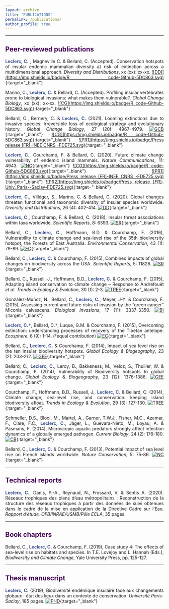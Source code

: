 ```yaml
---
layout: archive
title: "PUBLICATIONS"
permalink: /publications/
author_profile: true
---
```

<style> body {text-align: justify} </style> <!-- Justify text. -->

------

## <span style="color:#440154">**Peer-reviewed publications**</span>

<span style="color:#3B528B">**Leclerc, C.**</span> , Magneville C. & Bellard, C. (Accepted). Conservation hotspots of insular endemic mammalian diversity at risk of extinction across a multidimensional approach. *Diversity and Distributions*, xx (xx): xx-xx. [![DDI](https://img.shields.io/badge/R code-Github-5DC863.svg)](https://github.com/CamilleLeclerc/InsularHotspotsMultifacetedDiversity/tree/v1.0){:target="_blank"} <br>

Marino, C., <span style="color:#3B528B">**Leclerc, C.**</span> & Bellard, C. (Accepted). Profiling insular vertebrates prone to biological invasions: what makes them vulnerable?. *Global Change Biology*, xx (xx): xx-xx. [![CG](https://img.shields.io/badge/R code-Github-5DC863.svg)](https://github.com/claramarino/FD_IAS_threatened_tetrapods/tree/v1.0){:target="_blank"} <br>

Bellard, C., Bernery, C. & <span style="color:#3B528B">**Leclerc, C.**</span> (2021). Looming extinctions due to invasive species: Irreversible loss of ecological strategy and evolutionary history. *Global Change Biology*, 27 (20): 4967-4979. [![GCB](https://img.shields.io/badge/DOI-10.1111/gcb.15771-21908C.svg)](https://onlinelibrary.wiley.com/doi/10.1111/gcb.15771){:target="_blank"} [![CG](https://img.shields.io/badge/R code-Github-5DC863.svg)](https://github.com/cbellard/FDPD_IAST){:target="_blank"} [![PR1](https://img.shields.io/badge/Press release [FR]-INEE CNRS -FDE725.svg)](http://www.cnrs.fr/fr/la-diversite-des-oiseaux-et-des-mammiferes-se-rarefie-avec-les-invasions-biologiques){:target="_blank"}<br>

<span style="color:#3B528B">**Leclerc, C.**</span>, Courchamp, F. & Bellard, C. (2020). Future climate change vulnerability of endemic island mammals. *Nature Communications*, 11: 4943. [![NC](https://img.shields.io/badge/DOI-10.1038/s41467--020--21908C--x-21908C.svg)](https://doi.org/10.1038/s41467-020-18740-x){:target="_blank"} [![CG](https://img.shields.io/badge/R code-Github-5DC863.svg)](https://github.com/CamilleLeclerc/Vulnerability){:target="_blank"} [![PR1](https://img.shields.io/badge/Press release [FR]-INEE CNRS -FDE725.svg)](https://inee.cnrs.fr/fr/cnrsinfo/le-changement-climatique-menace-les-ecosystemes-insulaires-et-leur-biodiversite-unique){:target="_blank"} [![PR2](https://img.shields.io/badge/Press release [FR]-Univ. Paris--Saclay-FDE725.svg)](https://www.universite-paris-saclay.fr/actualites/vers-une-extinction-despeces-dans-les-iles-du-pacifique-cause-du-changement-climatique){:target="_blank"}<br>

<span style="color:#3B528B">**Leclerc, C.**</span>, Villéger, S., Marino, C. & Bellard, C. (2020). Global changes threaten functional and taxonomic diversity of insular species worldwide. *Diversity and Distributions*, 26 (4): 402-414. [![DD](https://img.shields.io/badge/DOI-10.1111/ddi.13024-21908C.svg)](https://doi.org/10.1111/ddi.13024){:target="_blank"}<br>

<span style="color:#3B528B">**Leclerc, C.**</span>, Courchamp, F. & Bellard, C. (2018), Insular threat associations within taxa worldwide. *Scientific Reports*, 8: 6393. [![SR](https://img.shields.io/badge/DOI-10.1038/s41598--018--24733--0-21908C.svg)](https://doi.org/10.1038/s41598-018-24733-0){:target="_blank"}<br>

Bellard, C., <span style="color:#3B528B">**Leclerc, C.**</span>, Hoffmann, B.D. & Courchamp, F. (2016), Vulnerability to climate change and sea-level rise of the 35th biodiversity hotspot, the Forests of East Australia. *Environmental Conservation*, 43 (1): 79-89. [![EC](https://img.shields.io/badge/DOI-10.1017/S037689291500020X-21908C.svg)](https://doi.org/10.1017/S037689291500020X){:target="_blank"}<br>

Bellard, C., <span style="color:#3B528B">**Leclerc, C.**</span> & Courchamp, F. (2015), Combined impacts of global changes on biodiversity across the USA. *Scientific Reports*, 5: 11828. [![SR](https://img.shields.io/badge/DOI-10.1038/srep11828-21908C.svg)](https://doi.org/10.1038/srep11828){:target="_blank"}<br>

Bellard, C., Russell, J., Hoffmann, B.D., <span style="color:#3B528B">**Leclerc, C.**</span> & Courchamp, F. (2015), Adapting island conservation to climate change – Response to Andréfouët *et al.* *Trends in Ecology & Evolution*, 30 (1): 2-3. [![TREE](https://img.shields.io/badge/DOI-10.1016/j.tree.2014.11.003-21908C.svg)](https://doi.org/10.1016/j.tree.2014.11.003){:target="_blank"}<br>

González-Muñoz, N., Bellard, C., <span style="color:#3B528B">**Leclerc, C.**</span>, Meyer, J-Y. & Courchamp, F. (2015), Assessing current and future risks of invasion by the “green cancer” Miconia calvescens. *Biological Invasions*, 17 (11): 3337-3350. [![BI](https://img.shields.io/badge/DOI-10.1007/s10530--015--0960--x-21908C.svg)](https://doi.org/10.1007/s10530-015-0960-x){:target="_blank"}<br>

<span style="color:#3B528B">**Leclerc, C.†**</span>, Bellard, C.†, Luque, G.M. & Courchamp, F. (2015), Overcoming extinction: understanding processes of recovery of the Tibetan antelope. *Ecosphere*, 6 (9): 1-14. (†equal contribution) [![EC](https://img.shields.io/badge/DOI-10.1890/ES15--00049.1-21908C.svg)](https://doi.org/10.1890/ES15-00049.1){:target="_blank"}<br>

Bellard, C., <span style="color:#3B528B">**Leclerc, C.**</span> & Courchamp, F. (2014), Impact of sea level rise on the ten insular biodiversity hotspots. *Global Ecology & Biogeography*, 23 (2): 203-212.  [![GEE](https://img.shields.io/badge/DOI-10.1111/geb.12093-21908C.svg)](https://doi.org/10.1111/geb.12093){:target="_blank"}<br>

Bellard, C., <span style="color:#3B528B">**Leclerc, C.**</span>, Leroy, B., Bakkeness, M., Veloz, S., Thuiller, W. & Courchamp, F. (2014), Vulnerability of Biodiversity hotspots to global change. *Global Ecology & Biogeography*, 23 (12): 1376-1386. [![GEE](https://img.shields.io/badge/DOI-10.1111/geb.12228-21908C.svg)](https://doi.org/10.1111/geb.12228){:target="_blank"}<br>

Courchamp, F., Hoffmann, B.D., Russell, J., <span style="color:#3B528B">**Leclerc, C.**</span> & Bellard, C. (2014), Climate change, sea-level rise, and conservation: keeping island biodiversity afloat. *Trends in Ecology & Evolution*, 29 (3): 127-130. [![TREE](https://img.shields.io/badge/DOI-10.1016/j.tree.2014.01.001-21908C.svg)](https://doi.org/10.1016/j.tree.2014.01.001){:target="_blank"}<br>

Schmeller, D.S., Blooi, M., Martel, A., Garner, T.W.J., Fisher, M.C., Azemar, F., Clare, F.C., <span style="color:#3B528B">**Leclerc, C.**</span>, Jäger, L., Guevara-Nieto, M., Loyau, A. & Pasmans, F. (2014), Microscopic aquatic predators strongly affect infection dynamics of a globally emerged pathogen. *Current Biology*, 24 (2): 176-180. [![CB](https://img.shields.io/badge/DOI-10.1016/j.cub.2013.11.032-21908C.svg)](https://doi.org/10.1016/j.cub.2013.11.032){:target="_blank"}<br>

Bellard, C., <span style="color:#3B528B">**Leclerc, C.**</span> & Courchamp, F. (2013), Potential impact of sea level rise on French islands worldwide. *Nature Conservation*, 5: 75-86.  [![NC](https://img.shields.io/badge/DOI-10.3897/natureconservation.5.5533-21908C.svg)](https://doi.org/10.3897/natureconservation.5.5533){:target="_blank"}<br>

------

## <span style="color:#440154">**Technical reports**</span>

<span style="color:#3B528B">**Leclerc, C.**</span>, Danis, P.-A., Reynaud, N., Frossard, V. & Sentis A. (2020). Réseaux trophiques des plans d’eau métropolitains : Reconstruction de la structure des réseaux trophiques à partir des données de suivi obtenues dans le cadre de la mise en application de la Directive Cadre sur l’Eau. *Rapport d’étude, OFB/INRAE/USMB/Pôle ECLA*, 35 pages.

------

## <span style="color:#440154">**Book chapters**</span>

Bellard, C., <span style="color:#3B528B">**Leclerc, C.**</span> & Courchamp, F. (2019), Case study 4: The effects of sea-level rise on habitats and species. In T.E. Lovejoy and L. Hannah (Eds.), *Biodiversity and Climate Change*, Yale University Press, pp. 125-127.

------

## <span style="color:#440154">**Thesis manuscript**</span>

<span style="color:#3B528B">**Leclerc, C.**</span> (2019), Biodiversité endémique insulaire face aux changements globaux : état des lieux dans un contexte de conservation. *Université Paris-Saclay*, 185 pages. [![PHD](https://img.shields.io/badge/theses.fr-2019SACLS507-21908C.svg)](http://theses.fr/2019SACLS507){:target="_blank"}
